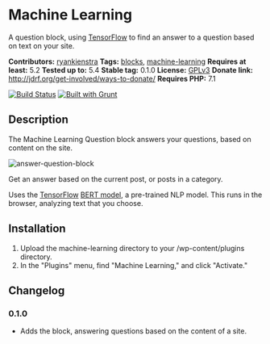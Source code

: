 # Machine Learning

A question block, using [TensorFlow](https://www.tensorflow.org/) to find an answer to a question based on text on your site.

**Contributors:** [ryankienstra](https://profiles.wordpress.org/ryankienstra)
**Tags:** [blocks](https://wordpress.org/plugins/tags/blocks), [machine-learning](https://wordpress.org/plugins/tags/survey)
**Requires at least:** 5.2
**Tested up to:** 5.4
**Stable tag:** 0.1.0
**License:** [GPLv3](http://www.gnu.org/licenses/gpl-3.0.html)
**Donate link:** http://jdrf.org/get-involved/ways-to-donate/
**Requires PHP:** 7.1

[![Build Status](https://travis-ci.org/kienstra/machine-learning.svg?branch=master)](https://travis-ci.org/kienstra/machine-learning) [![Built with Grunt](https://gruntjs.com/cdn/builtwith.svg)](http://gruntjs.com)

## Description ##

The Machine Learning Question block answers your questions, based on content on the site.

![answer-question-block](https://user-images.githubusercontent.com/4063887/87750352-d4705000-c7c0-11ea-90fe-e3b321d81656.gif)

Get an answer based on the current post, or posts in a category.

Uses the [TensorFlow](https://www.tensorflow.org/) [BERT model](https://blog.tensorflow.org/2020/03/exploring-helpful-uses-for-bert-in-your-browser-tensorflow-js.html), a pre-trained NLP model. This runs in the browser, analyzing text that you choose.

## Installation ##

1. Upload the machine-learning directory to your /wp-content/plugins directory.
1. In the "Plugins" menu, find "Machine Learning," and click "Activate."

## Changelog ##

### 0.1.0 ###
- Adds the block, answering questions based on the content of a site.
